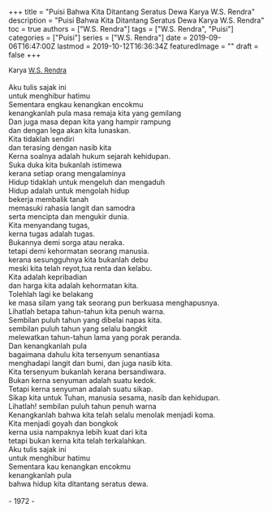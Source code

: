 +++
title = "Puisi Bahwa Kita Ditantang Seratus Dewa Karya W.S. Rendra"
description = "Puisi Bahwa Kita Ditantang Seratus Dewa Karya W.S. Rendra"
toc = true
authors = ["W.S. Rendra"]
tags = ["W.S. Rendra", "Puisi"]
categories = ["Puisi"]
series = ["W.S. Rendra"]
date = 2019-09-06T16:47:00Z
lastmod = 2019-10-12T16:36:34Z
featuredImage = ""
draft = false
+++

<div style="text-align: justify;">
<div style="font-size: small;">Karya <a href="/authors/w.s.-rendra/" target="_blank">W.S. Rendra</a></div><br />
Aku tulis sajak ini<br />untuk menghibur hatimu<br />Sementara engkau kenangkan encokmu<br />kenangkanlah pula masa remaja kita yang gemilang<br />Dan juga masa depan kita yang hampir rampung<br />dan dengan lega akan kita lunaskan.<br />Kita tidaklah sendiri<br />dan terasing dengan nasib kita<br />Kerna soalnya adalah hukum sejarah kehidupan.<br />Suka duka kita bukanlah istimewa<br />kerana setiap orang mengalaminya<br />Hidup tidaklah untuk mengeluh dan mengaduh<br />Hidup adalah untuk mengolah hidup<br />bekerja membalik tanah<br />memasuki rahasia langit dan samodra<br />serta mencipta dan mengukir dunia.<br />Kita menyandang tugas,<br />kerna tugas adalah tugas.<br />Bukannya demi sorga atau neraka.<br />tetapi demi kehormatan seorang manusia.<br />kerana sesungguhnya kita bukanlah debu<br />meski kita telah reyot,tua renta dan kelabu.<br />Kita adalah kepribadian<br />dan harga kita adalah kehormatan kita.<br />Tolehlah lagi ke belakang<br />ke masa silam yang tak seorang pun berkuasa menghapusnya.<br />Lihatlah betapa tahun-tahun kita penuh warna.<br />Sembilan puluh tahun yang dibelai napas kita.<br />sembilan puluh tahun yang selalu bangkit<br />melewatkan tahun-tahun lama yang porak peranda.<br />Dan kenangkanlah pula<br />bagaimana dahulu kita tersenyum senantiasa<br />menghadapi langit dan bumi, dan juga nasib kita.<br />Kita tersenyum bukanlah kerana bersandiwara.<br />Bukan kerna senyuman adalah suatu kedok.<br />Tetapi kerna senyuman adalah suatu sikap.<br />Sikap kita untuk Tuhan, manusia sesama, nasib dan kehidupan.<br />Lihatlah! sembilan puluh tahun penuh warna<br />Kenangkanlah bahwa kita telah selalu menolak menjadi koma.<br />Kita menjadi goyah dan bongkok<br />kerna usia nampaknya lebih kuat dari kita<br />tetapi bukan kerna kita telah terkalahkan.<br />Aku tulis sajak ini<br />untuk menghibur hatimu<br />Sementara kau kenangkan encokmu<br />kenangkanlah pula<br />bahwa hidup kita ditantang seratus dewa.<br /><br />- 1972 -</div>

